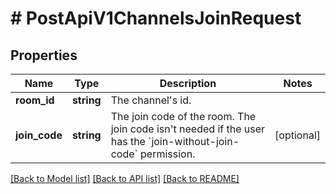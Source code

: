 # # PostApiV1ChannelsJoinRequest

## Properties

Name | Type | Description | Notes
------------ | ------------- | ------------- | -------------
**room_id** | **string** | The channel&#39;s id. |
**join_code** | **string** | The join code of the room. The join code isn&#39;t needed if the user has the &#x60;join-without-join-code&#x60; permission. | [optional]

[[Back to Model list]](../../README.md#models) [[Back to API list]](../../README.md#endpoints) [[Back to README]](../../README.md)
